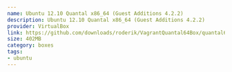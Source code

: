```yaml
---
name: Ubuntu 12.10 Quantal x86_64 (Guest Additions 4.2.2)
description: Ubuntu 12.10 Quantal x86_64 (Guest Additions 4.2.2)
provider: VirtualBox
link: https://github.com/downloads/roderik/VagrantQuantal64Box/quantal64.box
size: 402MB
category: boxes
tags:
- ubuntu
---
```

